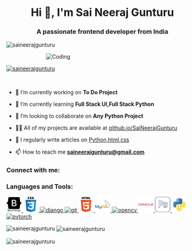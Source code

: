 <h1 align="center">Hi 👋, I'm Sai Neeraj Gunturu</h1>
<h3 align="center">A passionate frontend developer from India</h3>

<p align="left"> <img src="https://komarev.com/ghpvc/?username=saineerajgunturu&label=Profile%20views&color=0e75b6&style=flat" alt="saineerajgunturu" /> </p>

<img align="right" alt="Coding" width="400" src="https://user-images.githubusercontent.com/69011963/137184767-79a13ec7-1bb3-4341-a6da-3a149c9c159a.gif"/><br>

<p align="left"> <a href="https://github.com/ryo-ma/github-profile-trophy"><img src="https://github-profile-trophy.vercel.app/?username=saineerajgunturu" alt="saineerajgunturu" /></a> </p>

<p align="left"> <a href="https://twitter.com/" target="blank"><img src="https://img.shields.io/twitter/follow/?logo=twitter&style=for-the-badge" alt="" /></a> </p>

- 🔭 I’m currently working on **To Do Project**

- 🌱 I’m currently learning **Full Stack UI,Full Stack Python**

- 👯 I’m looking to collaborate on **Any Python Project**

- 👨‍💻 All of my projects are available at [github.io/SaiNeerajGunturu](github.io/SaiNeerajGunturu)

- 📝 I regularly write articles on [Python,html,css](Python,html,css)

- 📫 How to reach me **saineerajgunturu@gmail.com**

<h3 align="left">Connect with me:</h3>
<p align="left">
</p>

<h3 align="left">Languages and Tools:</h3>
<p align="left"> <a href="https://getbootstrap.com" target="_blank" rel="noreferrer"> <img src="https://raw.githubusercontent.com/devicons/devicon/master/icons/bootstrap/bootstrap-plain-wordmark.svg" alt="bootstrap" width="40" height="40"/> </a> <a href="https://www.w3schools.com/css/" target="_blank" rel="noreferrer"> <img src="https://raw.githubusercontent.com/devicons/devicon/master/icons/css3/css3-original-wordmark.svg" alt="css3" width="40" height="40"/> </a> <a href="https://www.djangoproject.com/" target="_blank" rel="noreferrer"> <img src="https://cdn.worldvectorlogo.com/logos/django.svg" alt="django" width="40" height="40"/> </a> <a href="https://git-scm.com/" target="_blank" rel="noreferrer"> <img src="https://www.vectorlogo.zone/logos/git-scm/git-scm-icon.svg" alt="git" width="40" height="40"/> </a> <a href="https://www.w3.org/html/" target="_blank" rel="noreferrer"> <img src="https://raw.githubusercontent.com/devicons/devicon/master/icons/html5/html5-original-wordmark.svg" alt="html5" width="40" height="40"/> </a> <a href="https://www.mysql.com/" target="_blank" rel="noreferrer"> <img src="https://raw.githubusercontent.com/devicons/devicon/master/icons/mysql/mysql-original-wordmark.svg" alt="mysql" width="40" height="40"/> </a> <a href="https://opencv.org/" target="_blank" rel="noreferrer"> <img src="https://www.vectorlogo.zone/logos/opencv/opencv-icon.svg" alt="opencv" width="40" height="40"/> </a> <a href="https://www.oracle.com/" target="_blank" rel="noreferrer"> <img src="https://raw.githubusercontent.com/devicons/devicon/master/icons/oracle/oracle-original.svg" alt="oracle" width="40" height="40"/> </a> <a href="https://www.photoshop.com/en" target="_blank" rel="noreferrer"> <img src="https://raw.githubusercontent.com/devicons/devicon/master/icons/photoshop/photoshop-line.svg" alt="photoshop" width="40" height="40"/> </a> <a href="https://www.python.org" target="_blank" rel="noreferrer"> <img src="https://raw.githubusercontent.com/devicons/devicon/master/icons/python/python-original.svg" alt="python" width="40" height="40"/> </a> <a href="https://pytorch.org/" target="_blank" rel="noreferrer"> <img src="https://www.vectorlogo.zone/logos/pytorch/pytorch-icon.svg" alt="pytorch" width="40" height="40"/> </a> </p>

<p><img align="left" src="https://github-readme-stats.vercel.app/api/top-langs?username=saineerajgunturu&show_icons=true&locale=en&layout=compact" alt="saineerajgunturu" /></p>

<p>&nbsp;<img align="center" src="https://github-readme-stats.vercel.app/api?username=saineerajgunturu&show_icons=true&locale=en" alt="saineerajgunturu" /></p>

<p><img align="center" src="https://github-readme-streak-stats.herokuapp.com/?user=saineerajgunturu&" alt="saineerajgunturu" /></p>
